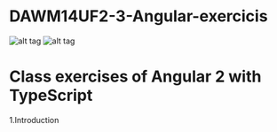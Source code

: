 # DAWM14UF2-3-Angular-exercicis

![alt tag](https://angular.io/resources/images/logos/angular2/angular.png)
![alt tag](https://en.wikipedia.org/wiki/TypeScript#/media/File:TypeScript_Logo.png)

<h1>Class exercises of Angular 2 with TypeScript</h1>

1.Introduction <br/>

